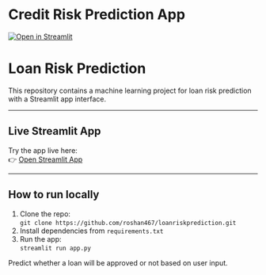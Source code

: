 # Credit Risk Prediction App

[![Open in Streamlit](https://static.streamlit.io/badges/streamlit_badge_black_white.svg)](https://roshan467-loanriskprediction.streamlit.app/)





# Loan Risk Prediction

This repository contains a machine learning project for loan risk prediction with a Streamlit app interface.

---

## Live Streamlit App

Try the app live here:  
👉 [Open Streamlit App](https://loanriskprediction-io5xekm2sjcoythrsvn33z.streamlit.app/)

---

## How to run locally

1. Clone the repo:  
   `git clone https://github.com/roshan467/loanriskprediction.git`  
2. Install dependencies from `requirements.txt`  
3. Run the app:  
   `streamlit run app.py`


Predict whether a loan will be approved or not based on user input.
